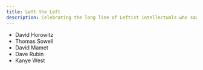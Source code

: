 ```yaml
---
title: Left the Left
description: Celebrating the long line of Leftist intellectuals who saw enough of the problem cause them to leave the collective, and risk it's wrath.
---
```

- David Horowitz
- Thomas Sowell
- David Mamet
- Dave Rubin
- Kanye West